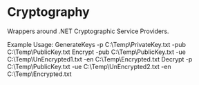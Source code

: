 # Cryptography
Wrappers around .NET Cryptographic Service Providers.


Example Usage:
GenerateKeys -p C:\Temp\PrivateKey.txt -pub C:\Temp\PublicKey.txt 
Encrypt -pub C:\Temp\PublicKey.txt -ue C:\Temp\UnEncrypted1.txt -en C:\Temp\Encrypted.txt
Decrypt -p C:\Temp\PublicKey.txt -ue C:\Temp\UnEncrypted2.txt -en C:\Temp\Encrypted.txt
